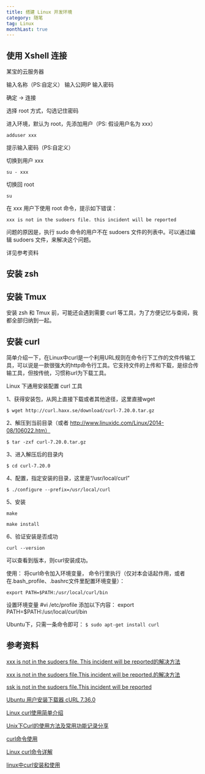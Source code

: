 ```yaml
---
title: 搭建 Linux 开发环境
category: 随笔
tag: Linux
monthLast: true
---
```


## 使用 Xshell 连接

某宝的云服务器

输入名称（PS:自定义）
输入公网IP
输入密码

确定 -> 连接

选择 root 方式，勾选记住密码

进入环境，默认为 root，先添加用户（PS: 假设用户名为 xxx）

`adduser xxx`

提示输入密码（PS:自定义）

切换到用户 xxx

`su - xxx`

切换回 root 

`su`

在 xxx 用户下使用 root 命令，提示如下错误：

`xxx is not in the sudoers file. this incident will be reported`

问题的原因是，执行 sudo 命令的用户不在 sudoers 文件的列表中。可以通过编辑 sudoers 文件，来解决这个问题。

详见参考资料

## 安装 zsh

## 安装 Tmux

安装 zsh 和 Tmux 前，可能还会遇到需要 curl 等工具，为了方便记忆与查阅，我都全部归纳到一起。

## 安装 curl

简单介绍一下，在Linux中curl是一个利用URL规则在命令行下工作的文件传输工具，可以说是一款很强大的http命令行工具。它支持文件的上传和下载，是综合传输工具，但按传统，习惯称url为下载工具。

Linux 下通用安装配置 curl 工具

1、获得安装包，从网上直接下载或者其他途径，这里直接wget

`$ wget http://curl.haxx.se/download/curl-7.20.0.tar.gz`

2、解压到当前目录（或者 http://www.linuxidc.com/Linux/2014-08/106022.htm）

`$ tar -zxf curl-7.20.0.tar.gz`

3、进入解压后的目录内

`$ cd curl-7.20.0`

4、配置，指定安装的目录，这里是“/usr/local/curl”

`$ ./configure --prefix=/usr/local/curl`

5、安装

`make`

`make install`


6、验证安装是否成功

`curl --version`

可以查看到版本，则curl安装成功。

使用：
将curl命令加入环境变量，
命令行里执行（仅对本会话起作用，或者在.bash_profile、.bashrc文件里配置环境变量）：

`export PATH=$PATH:/usr/local/curl/bin`

设置环境变量 #vi /etc/profile 添加以下内容： export PATH=$PATH:/usr/local/curl/bin

Ubuntu下，只需一条命令即可：
`$ sudo apt-get install curl`


## 参考资料

[xxx is not in the sudoers file. This incident will be reported的解决方法](http://www.tuicool.com/articles/ueERva)

[xxx is not in the sudoers file.This incident will be reported.的解决方法](http://www.cnblogs.com/zox2011/archive/2013/05/28/3103824.html)

[ssk is not in the sudoers file.This incident will be reported](http://zhidao.baidu.com/link?url=jw9jw0Rnh3IaSbu4S8n-cNL4tK1CZJYpHyuGrPIhV3irQ3TdAe4pkfcVNilUpVlnZeMgC-EFZsWsxo0niJmZ3_)

[Ubuntu 用户安装下载器 cURL 7.36.0](http://www.linuxidc.com/Linux/2014-05/102269.htm)

[Linux curl使用简单介绍](http://www.linuxidc.com/Linux/2008-01/10891.htm)

[Unix下Curl的使用方法及常用功能记录分享](http://www.linuxidc.com/Linux/2012-08/69154.htm)

[curl命令使用](http://www.linuxidc.com/Linux/2014-09/107018.htm)

[Linux curl命令详解](http://www.linuxdiyf.com/linux/2800.html)

[linux中curl安装和使用](https://blog.csdn.net/wanwanmom/article/details/80018882)